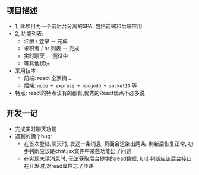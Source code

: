 ## 项目描述

+ 1,  此项目为一个前后台分离的SPA, 包括前端和后端应用
+ 2,  功能列表: 
  + 注册 / 登录  -- 完成
  + 求职者 / hr  列表  -- 完成
  + 实时聊天   -- 测试中
  + 等其他模块
+ 采用技术 
  + 前端: react 全家桶 ... 
  + 后端: `node + express + mongodb + socketIO` 等
+ 特点:  react的特点该有的都有,优秀的React优点不必多说


## 开发一记
+ 完成实时聊天功能
+ 遇到的俩个bug:
    - 在首次登陆,聊天时, 发送一条消息, 页面会渲染出两条. 刷新后恢复正常, 初步判断应该是chat.jsx文件中某些功能出了问题
    - 在实现未读消息时, 无法获取后台提供的read数据, 初步判断应该后台接口在开发时,对read属性忘了传递